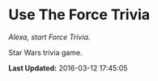 # Use The Force Trivia
*Alexa, start Force Trivia.*

Star Wars trivia game.

**Last Updated:** 2016-03-12 17:45:05